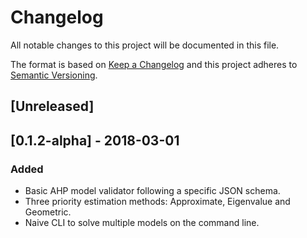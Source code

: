 # Changelog
All notable changes to this project will be documented in this file.

The format is based on [Keep a Changelog](http://keepachangelog.com/en/1.0.0/)
and this project adheres to [Semantic Versioning](http://semver.org/spec/v2.0.0.html).

## [Unreleased]

## [0.1.2-alpha] - 2018-03-01
### Added
- Basic AHP model validator following a specific JSON schema.
- Three priority estimation methods: Approximate, Eigenvalue and Geometric.
- Naive CLI to solve multiple models on the command line.

